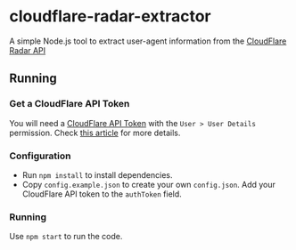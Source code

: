 # cloudflare-radar-extractor

A simple Node.js tool to extract user-agent information from the [CloudFlare Radar API][1]

## Running

### Get a CloudFlare API Token
You will need a [CloudFlare API Token][2] with the `User > User Details` permission. Check [this article][3] for more details.

### Configuration
 - Run `npm install` to install dependencies.
 - Copy `config.example.json` to create your own `config.json`. Add your CloudFlare API token to the `authToken` field.

### Running

Use `npm start` to run the code.

[1]: https://developers.cloudflare.com/api/operations/radar-get-http-timeseries-group-by-browsers
[2]: https://developers.cloudflare.com/fundamentals/api/get-started/create-token/
[3]: https://developers.cloudflare.com/radar/get-started/first-request/
